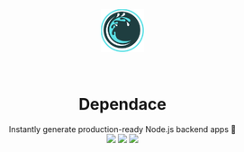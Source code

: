 
<div align="center" >


<a target="blank" >

<img src="https://raw.githubusercontent.com/jwdeveloper/DepenDance/master/Tools-Readme/src/main/resources/logo.svg" width="15%" >
</img>
</a>

</div>



<br>
<br>


<div align="center" >

<h1>Dependace</h1>
Instantly generate production-ready Node.js backend apps 🚀




<div align="center" >


<a target="blank" >

<img src="https://jitpack.io/v/jwdeveloper/DepenDance.svg" width="11%" >
</img>
</a>



<a target="blank" >

<img src="https://img.shields.io/badge/Discord-%235865F2.svg?style=for-the-badge&logo=discord&logoColor=white" >
</img>
</a>



<a target="blank" >

<img src="https://img.shields.io/badge/java-%23ED8B00.svg?style=for-the-badge&logo=openjdk&logoColor=white" >
</img>
</a>

</div>

</div>


